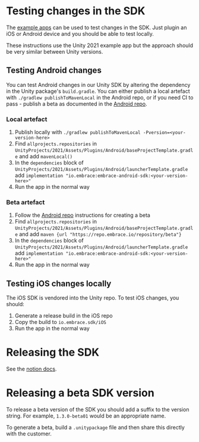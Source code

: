 # Testing changes in the SDK

The [example apps](UnityProjects/) can be used to test changes in the SDK. Just plugin an iOS or Android device
and you should be able to test locally.

These instructions use the Unity 2021 example app but the approach should be very similar between Unity versions.

## Testing Android changes

You can test Android changes in our Unity SDK by altering the dependency in the Unity package's `build.gradle`. You can either publish a local artefact with `./gradlew publishToMavenLocal` in the Android repo, or if you need CI to pass - publish a beta as documented in the [Android repo](https://github.com/embrace-io/embrace-android-sdk3#qa-releases).

### Local artefact
1. Publish locally with `./gradlew publishToMavenLocal -Pversion=<your-version-here>`
2. Find `allprojects.repositories` in `UnityProjects/2021/Assets/Plugins/Android/baseProjectTemplate.gradle` and add `mavenLocal()`
3. In the `dependencies` block of `UnityProjects/2021/Assets/Plugins/Android/launcherTemplate.gradle` add `implementation "io.embrace:embrace-android-sdk:<your-version-here>"`
4. Run the app in the normal way

### Beta artefact

1. Follow the [Android repo](https://github.com/embrace-io/embrace-android-sdk3#qa-releases) instructions for creating a beta
2. Find `allprojects.repositories` in `UnityProjects/2021/Assets/Plugins/Android/baseProjectTemplate.gradle` and add `maven {url "https://repo.embrace.io/repository/beta"}`
3. In the `dependencies` block of `UnityProjects/2021/Assets/Plugins/Android/launcherTemplate.gradle` add `implementation "io.embrace:embrace-android-sdk:<your-version-here>"`
4. Run the app in the normal way

## Testing iOS changes locally

The iOS SDK is vendored into the Unity repo. To test iOS changes, you should:

1. Generate a release build in the iOS repo
2. Copy the build to `io.embrace.sdk/iOS`
3. Run the app in the normal way

# Releasing the SDK

See the [notion docs](https://www.notion.so/embraceio/Publishing-the-Unity-SDK-36cadcff54d543128ea40d4b916c947a).

# Releasing a beta SDK version

To release a beta version of the SDK you should add a suffix to the version string. For example, `1.3.0-beta01` would be an appropriate name.

To generate a beta, build a `.unitypackage` file and then share this directly with the customer.
